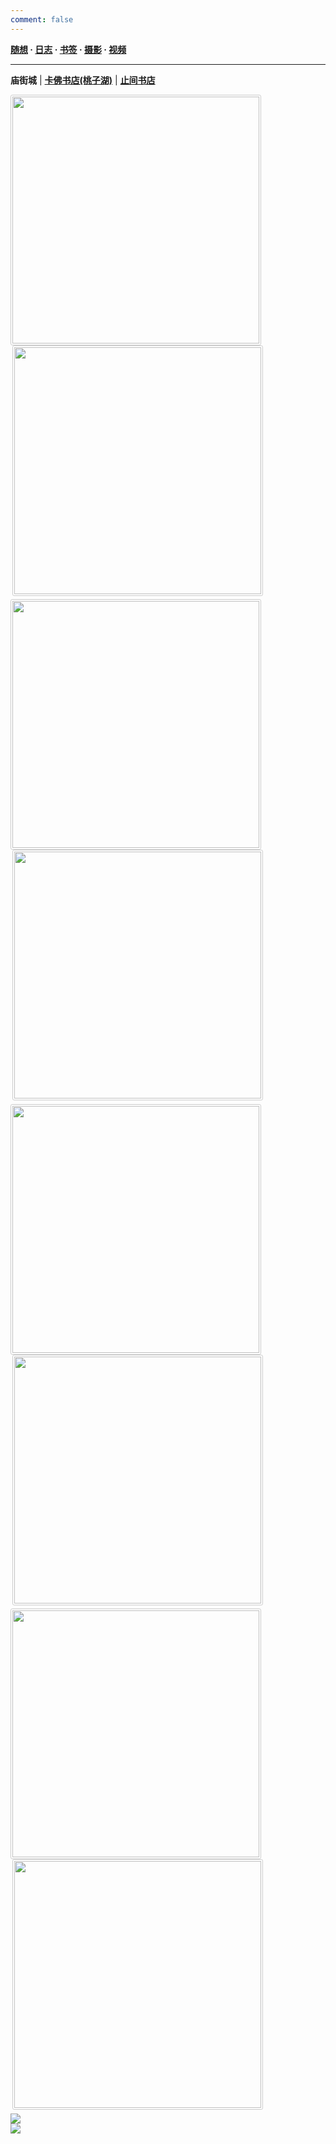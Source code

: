 ```yaml
---
comment: false
---
```

<style type="text/css">
<!-- .container { -->
<!--   margin: 0 auto; -->
<!--   width: 80%; -->
<!-- } -->

.gk-single-img {
  margin: 0 .2em .4em 0;
  border: 1px solid #ccc;
  border-radius: .2em;
  padding: .2em;
  width: 100%;
}

@media screen and (min-width: 600px) {
.gk-container2 {
  margin-bottom: .4em;
}
.gk-img {
  border: 1px solid #ccc;
  border-radius: .2em;
  padding: 2px;
  display: inline;
  width: 395px;
}}

.gk-img-margin {
  margin-left: 3px;
}

@media screen and (max-width: 600px) {
.gk-container2 {
  text-align: center;
}
.gk-img {
  margin: 0 0 .5em 0em;
  border: 1px solid #ccc;
  border-radius: .2em;
  padding: .2em;
  width: 95%;
}}
</style>

**[随想](/moments)  ·  [日志](/success)  ·  [书签](/bookmarks)  ·  [摄影](/photos)  ·  [视频](/videos)**

---
**庙街城** | **[卡佛书店(桃子湖)](/pho/kafo)** | **[止间书店](/pho/zhijian)**

<div class="gk-container2">
<img class="gk-img" src="https://pho-1258820352.cos.ap-nanjing.myqcloud.com/miaojie/IMG_2476.jpg">
<img class="gk-img gk-img-margin" src="https://pho-1258820352.cos.ap-nanjing.myqcloud.com/miaojie/IMG_2477.jpg">
</div>

<div class="gk-container2">
<img class="gk-img" src="https://pho-1258820352.cos.ap-nanjing.myqcloud.com/miaojie/IMG_2478.jpg">
<img class="gk-img gk-img-margin" src="https://pho-1258820352.cos.ap-nanjing.myqcloud.com/miaojie/IMG_2479.jpg">
</div>

<div class="gk-container2">
<img class="gk-img" src="https://pho-1258820352.cos.ap-nanjing.myqcloud.com/miaojie/IMG_2480.jpg">
<img class="gk-img gk-img-margin" src="https://pho-1258820352.cos.ap-nanjing.myqcloud.com/miaojie/IMG_2481.jpg">
</div>

<div class="gk-container2">
<img class="gk-img" src="https://pho-1258820352.cos.ap-nanjing.myqcloud.com/miaojie/IMG_2482.jpg">
<img class="gk-img gk-img-margin" src="https://pho-1258820352.cos.ap-nanjing.myqcloud.com/miaojie/IMG_2484.jpg">
</div>

<div>
<img src="https://pho-1258820352.cos.ap-nanjing.myqcloud.com/miaojie/IMG_2486.jpg">
</div>

<div>
<img src="https://pho-1258820352.cos.ap-nanjing.myqcloud.com/miaojie/IMG_2485.jpg">
</div>
